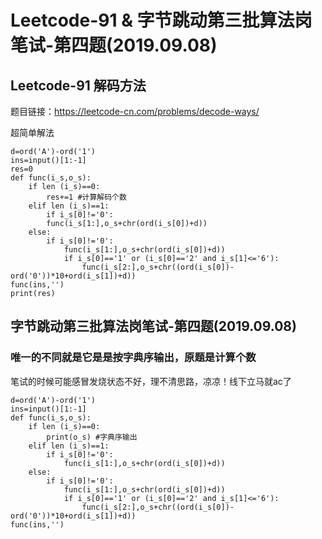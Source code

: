 # Leetcode-91 & 字节跳动第三批算法岗笔试-第四题(2019.09.08)

## Leetcode-91 解码方法

题目链接：https://leetcode-cn.com/problems/decode-ways/

超简单解法

    d=ord('A')-ord('1')
    ins=input()[1:-1]
    res=0
    def func(i_s,o_s):
        if len (i_s)==0:
            res+=1 #计算解码个数
        elif len (i_s)==1:
            if i_s[0]!='0':
            func(i_s[1:],o_s+chr(ord(i_s[0])+d))
        else:
            if i_s[0]!='0':
                func(i_s[1:],o_s+chr(ord(i_s[0])+d))
                if i_s[0]=='1' or (i_s[0]=='2' and i_s[1]<='6'):
                    func(i_s[2:],o_s+chr((ord(i_s[0])-ord('0'))*10+ord(i_s[1])+d))
    func(ins,'')
    print(res)
  
## 字节跳动第三批算法岗笔试-第四题(2019.09.08)

### 唯一的不同就是它是是按字典序输出，原题是计算个数

笔试的时候可能感冒发烧状态不好，理不清思路，凉凉！线下立马就ac了
  
    d=ord('A')-ord('1')
    ins=input()[1:-1]
    def func(i_s,o_s):
        if len (i_s)==0:
            print(o_s) #字典序输出
        elif len (i_s)==1:
            if i_s[0]!='0':
                func(i_s[1:],o_s+chr(ord(i_s[0])+d))
        else:
            if i_s[0]!='0':
                func(i_s[1:],o_s+chr(ord(i_s[0])+d))
                if i_s[0]=='1' or (i_s[0]=='2' and i_s[1]<='6'):
                    func(i_s[2:],o_s+chr((ord(i_s[0])-ord('0'))*10+ord(i_s[1])+d))
    func(ins,'')
